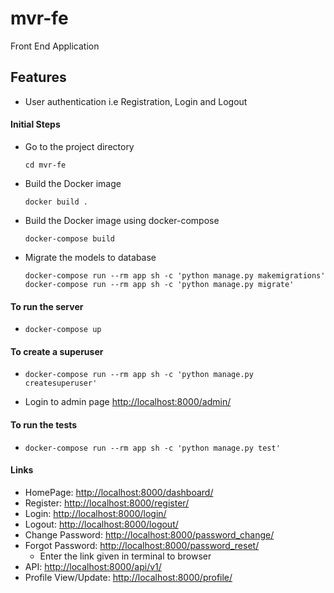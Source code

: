 # mvr-fe
Front End Application

## Features
- User authentication i.e Registration, Login and Logout


#### Initial Steps
- Go to the project directory
  ```
  cd mvr-fe
  ```
- Build the Docker image
  ```
  docker build .
  ```
- Build the Docker image using docker-compose
  ```
  docker-compose build
  ```
- Migrate the models to database
  ```
  docker-compose run --rm app sh -c 'python manage.py makemigrations'
  docker-compose run --rm app sh -c 'python manage.py migrate'
  ```


#### To run the server
-   ```
    docker-compose up
    ```
#### To create a superuser
- ```
  docker-compose run --rm app sh -c 'python manage.py createsuperuser'
  ```
- Login to admin page
  <http://localhost:8000/admin/>


#### To run the tests
- ```
  docker-compose run --rm app sh -c 'python manage.py test'
  ```


#### Links
- HomePage: <http://localhost:8000/dashboard/>
- Register: <http://localhost:8000/register/>
- Login: <http://localhost:8000/login/>
- Logout: <http://localhost:8000/logout/>
- Change Password: <http://localhost:8000/password_change/>
- Forgot Password: <http://localhost:8000/password_reset/>
  - Enter the link given in terminal to browser
- API: <http://localhost:8000/api/v1/>
- Profile View/Update: <http://localhost:8000/profile/>
 
